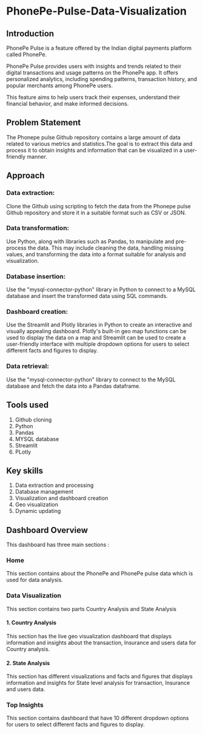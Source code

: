 # PhonePe-Pulse-Data-Visualization


## Introduction
PhonePe Pulse is a feature offered by the Indian digital payments platform called PhonePe.

PhonePe Pulse provides users with insights and trends related to their digital transactions and usage patterns on the PhonePe app. It offers personalized analytics, including spending patterns, transaction history, and popular merchants among PhonePe users.

This feature aims to help users track their expenses, understand their financial behavior, and make informed decisions.


## Problem Statement
The Phonepe pulse Github repository contains a large amount of data related to various metrics and statistics.The goal is to extract this data and process it to obtain insights and information that can be visualized in a user-friendly manner.


## Approach

### Data extraction: 
Clone the Github using scripting to fetch the data from the Phonepe pulse Github repository and store it in a suitable format such as CSV or JSON.

### Data transformation: 
Use Python, along with libraries such as Pandas, to manipulate and pre-process the data. 
This may include cleaning the data, handling missing values, and transforming the data into a format suitable for analysis and visualization.

### Database insertion: 
Use the "mysql-connector-python" library in Python to connect to a MySQL database and insert the transformed data using SQL commands.

### Dashboard creation: 
Use the Streamlit and Plotly libraries in Python to create an interactive and visually appealing dashboard. 
Plotly's built-in geo map functions can be used to display the data on a map and 
Streamlit can be used to create a user-friendly interface with multiple dropdown options for users to select different facts and figures to display.

### Data retrieval: 
Use the "mysql-connector-python" library to connect to the MySQL database and fetch the data into a Pandas dataframe.


## Tools used

1. Github cloning
2. Python
3. Pandas
4. MYSQL database
5. Streamlit
6. PLotly

## Key skills

1. Data extraction and processing
2. Database management
3. Visualization and dashboard creation
4. Geo visualization
5. Dynamic updating


## Dashboard Overview

This dashboard has three main sections :

### Home

This section contains about the PhonePe and PhonePe pulse data which is used for data analysis.

### Data Visualization 

This section contains two parts Country Analysis and State Analysis

#### 1. Country Analysis

This section has the live geo visualization dashboard that displays information and insights about the transaction, Insurance and users data for Country analysis.

#### 2. State Analysis

This section has different visualizations and facts and figures that displays information and insights for State level analysis for transaction, Insurance and users data.


### Top Insights

This section contains dashboard that have 10 different dropdown options for users to select different facts and figures to display.






